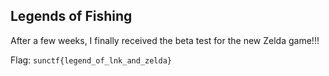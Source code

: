 ## Legends of Fishing
After a few weeks, I finally received the beta test for the new Zelda game!!!

Flag: `sunctf{legend_of_lnk_and_zelda}`

